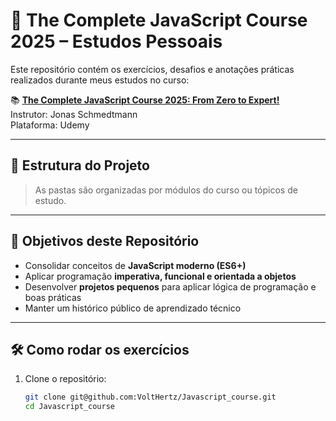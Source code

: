 # 🚀 The Complete JavaScript Course 2025 – Estudos Pessoais

Este repositório contém os exercícios, desafios e anotações práticas realizados durante meus estudos no curso:

📚 **[The Complete JavaScript Course 2025: From Zero to Expert!](https://www.udemy.com/course/the-complete-javascript-course/)**  
Instrutor: Jonas Schmedtmann  
Plataforma: Udemy

---

## 📂 Estrutura do Projeto

> As pastas são organizadas por módulos do curso ou tópicos de estudo.

---

## 📌 Objetivos deste Repositório

- Consolidar conceitos de **JavaScript moderno (ES6+)**
- Aplicar programação **imperativa, funcional e orientada a objetos**
- Desenvolver **projetos pequenos** para aplicar lógica de programação e boas práticas
- Manter um histórico público de aprendizado técnico

---

## 🛠️ Como rodar os exercícios

1. Clone o repositório:
   ```bash
   git clone git@github.com:VoltHertz/Javascript_course.git
   cd Javascript_course
   ```

